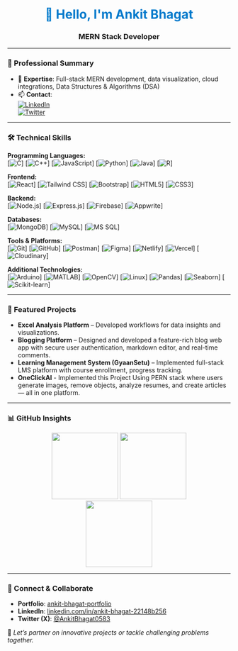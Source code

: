 <h1 align="center" style="color:#007ACC;">👋 Hello, I'm Ankit Bhagat</h1>
<h3 align="center"><strong>MERN Stack Developer</strong> </h3>

---

### 🧠 Professional Summary
- 🌱 **Expertise**: Full-stack MERN development, data visualization, cloud integrations, Data Structures & Algorithms (DSA)  
- 📫 **Contact**:  
  [![LinkedIn](https://img.shields.io/badge/LinkedIn-Connect-blue?logo=linkedin&style=flat-square)](https://www.linkedin.com/in/ankit-bhagat-22148b256/)  
  [![Twitter](https://img.shields.io/badge/Twitter-Follow-1DA1F2?logo=twitter&style=flat-square)](https://twitter.com/AnkitBhagat0583)

---

### 🛠️ Technical Skills

**Programming Languages:**  
[![C](https://img.shields.io/badge/C-555555?logo=c&logoColor=white&style=flat-square)] [![C++](https://img.shields.io/badge/C%2B%2B-00599C?logo=c%2B%2B&logoColor=white&style=flat-square)] [![JavaScript](https://img.shields.io/badge/JavaScript-F7DF1E?logo=javascript&logoColor=black&style=flat-square)] [![Python](https://img.shields.io/badge/Python-3776AB?logo=python&logoColor=white&style=flat-square)] [![Java](https://img.shields.io/badge/Java-007396?logo=java&logoColor=white&style=flat-square)] [![R](https://img.shields.io/badge/R-276DC3?logo=r&logoColor=white&style=flat-square)]

**Frontend:**  
[![React](https://img.shields.io/badge/React-61DAFB?logo=react&logoColor=black&style=flat-square)] [![Tailwind CSS](https://img.shields.io/badge/Tailwind_CSS-38B2AC?logo=tailwind-css&logoColor=white&style=flat-square)] [![Bootstrap](https://img.shields.io/badge/Bootstrap-7952B3?logo=bootstrap&logoColor=white&style=flat-square)] [![HTML5](https://img.shields.io/badge/HTML5-E34F26?logo=html5&logoColor=white&style=flat-square)] [![CSS3](https://img.shields.io/badge/CSS3-1572B6?logo=css3&logoColor=white&style=flat-square)]

**Backend:**  
[![Node.js](https://img.shields.io/badge/Node.js-339933?logo=node.js&logoColor=white&style=flat-square)] [![Express.js](https://img.shields.io/badge/Express.js-000000?logo=express&logoColor=white&style=flat-square)] [![Firebase](https://img.shields.io/badge/Firebase-ffca28?logo=firebase&logoColor=black&style=flat-square)] [![Appwrite](https://img.shields.io/badge/Appwrite-ee1111?logo=appwrite&logoColor=white&style=flat-square)]

**Databases:**  
[![MongoDB](https://img.shields.io/badge/MongoDB-47A248?logo=mongodb&logoColor=white&style=flat-square)] [![MySQL](https://img.shields.io/badge/MySQL-4479A1?logo=mysql&logoColor=white&style=flat-square)] [![MS SQL](https://img.shields.io/badge/MS_SQL-00758F?logo=microsoft-sql-server&logoColor=white&style=flat-square)]

**Tools & Platforms:**  
[![Git](https://img.shields.io/badge/Git-F05032?logo=git&logoColor=white&style=flat-square)] [![GitHub](https://img.shields.io/badge/GitHub-181717?logo=github&logoColor=white&style=flat-square)] [![Postman](https://img.shields.io/badge/Postman-FF6C37?logo=postman&logoColor=white&style=flat-square)] [![Figma](https://img.shields.io/badge/Figma-F24E1E?logo=figma&logoColor=white&style=flat-square)] [![Netlify](https://img.shields.io/badge/Netlify-00C7B7?logo=netlify&logoColor=white&style=flat-square)] [![Vercel](https://img.shields.io/badge/Vercel-000000?logo=vercel&logoColor=white&style=flat-square)] [![Cloudinary](https://img.shields.io/badge/Cloudinary-3A68C9?logo=cloudinary&logoColor=white&style=flat-square)]

**Additional Technologies:**  
[![Arduino](https://img.shields.io/badge/Arduino-00979D?logo=arduino&logoColor=white&style=flat-square)] [![MATLAB](https://img.shields.io/badge/MATLAB-0076A8?logo=mathworks&logoColor=white&style=flat-square)] [![OpenCV](https://img.shields.io/badge/OpenCV-5C3EE8?logo=opencv&logoColor=white&style=flat-square)] [![Linux](https://img.shields.io/badge/Linux-FCC624?logo=linux&logoColor=black&style=flat-square)] [![Pandas](https://img.shields.io/badge/Pandas-150458?logo=pandas&logoColor=white&style=flat-square)] [![Seaborn](https://img.shields.io/badge/Seaborn-4C77A8?logo=seaborn&logoColor=white&style=flat-square)] [![Scikit-learn](https://img.shields.io/badge/Scikit--learn-F7931E?logo=scikit-learn&logoColor=white&style=flat-square)]

---

### 💼 Featured Projects
- **Excel Analysis Platform** – Developed workflows for data insights and visualizations.  
- **Blogging Platform** – Designed and developed a feature-rich blog web app with secure user authentication, markdown editor, and real-time comments.  
- **Learning Management System (GyaanSetu)** – Implemented full-stack LMS platform with course enrollment, progress tracking.
- **OneClickAI** - Implemented this Project Using PERN stack where users generate images, remove objects, analyze resumes, and create articles — all in one platform.

---

### 📊 GitHub Insights
<p align="center">
  <img src="https://github-readme-stats.vercel.app/api?username=bhagatankit05&show_icons=true&theme=tokyonight&count_private=true" height="150"/>
  <img src="https://github-readme-stats.vercel.app/api/top-langs/?username=bhagatankit05&layout=compact&theme=tokyonight" height="150"/>
  <br/>
  <img src="https://streak-stats.demolab.com?user=bhagatankit05&theme=tokyonight" height="150"/>
</p>

---

### 📢 Connect & Collaborate
- **Portfolio**: [ankit-bhagat-portfolio](https://ankit-bhagat-portfolio-0583.web.app)  
- **LinkedIn**: [linkedin.com/in/ankit-bhagat-22148b256](https://linkedin.com/in/ankit-bhagat-22148b256/)  
- **Twitter (X)**: [@AnkitBhagat0583](https://twitter.com/AnkitBhagat0583)

🎯 *Let’s partner on innovative projects or tackle challenging problems together.*
